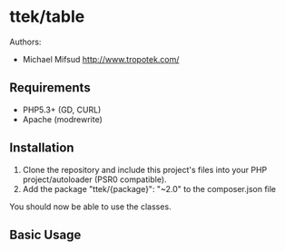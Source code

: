ttek/table
=========

Authors:

  - Michael Mifsud <http://www.tropotek.com/>

Requirements
------------

 - PHP5.3+ (GD, CURL)
 - Apache (modrewrite)


Installation
------------

1. Clone the repository and include this project's files into your PHP
   project/autoloader (PSR0 compatible).
2. Add the package "ttek/{package}": "~2.0" to the composer.json file

You should now be able to use the classes.


Basic Usage
------------



  <?php

  // TODO: Example of using the code


  ?>




